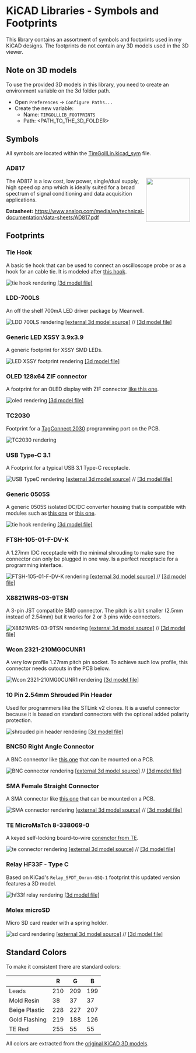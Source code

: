 # KiCAD Libraries - Symbols and Footprints

This library contains an assortment of symbols and footprints used in my KiCAD designs. The footprints do not contain any 3D models used in the 3D viewer.

## Note on 3D models

To use the provided 3D models in this library, you need to create an environment variable on the 3d folder path.

- Open `Preferences` -> `Configure Paths...`
- Create the new variable:
  - Name: `TIMGOLLLIB_FOOTPRINTS`
  - Path: <PATH_TO_THE_3D_FOLDER>

## Symbols

All symbols are located within the [TimGollLin.kicad_sym](./TimGollLib.kicad_sym) file.

### AD817

<img src="assets/AD817.svg" align="right" height="120px">

The AD817 is a low cost, low power, single/dual supply, high speed op amp which is ideally suited for a broad spectrum of signal conditioning and data acquisition applications.

**Datasheet:** https://www.analog.com/media/en/technical-documentation/data-sheets/AD817.pdf

## Footprints

### Tie Hook

A basic tie hook that can be used to connect an oscilloscope probe or as a hook for an cable tie. It is modeled after [this hook](https://jlcpcb.com/partdetail/Ronghe-RH5019/C5199800).

![tie hook rendering](assets/tie-hook.png)
[[3d model file]](3d_model_source/tie-hook.FCStd)

### LDD-700LS

An off the shelf 700mA LED driver package by Meanwell.

![LDD 700LS rendering](assets/ldd-700ls.png)
[[external 3d model source]](https://ms.componentsearchengine.com/detail.html?searchString=LDD-700LS&manuf=Mean%20Well&country=GB&language=en&source=1) // [[3d model file]](3d_model_source/LDD-700LS.FCStd)

### Generic LED XSSY 3.9x3.9

A generic footprint for XSSY SMD LEDs.

![LED XSSY footprint rendering](assets/LED_XSSY_3.9x3.9.png)
[[3d model file]](3d_model_source/XSSY_3.9x3.9.FCStd)

### OLED 128x64 ZIF connector

A footprint for an OLED display with ZIF connector [like this one](https://www.buydisplay.com/blue-128x64-0-96-inch-oled-display-top-contact-connector-fpc-ssd1306).

![oled rendering](assets/oled_128x64_zif.png)
[[3d model file]](3d_model_source/128x64_oled_display_1.6mm.FCStd)

### TC2030

Footprint for a [TagConnect 2030](https://www.tag-connect.com/product/tc2030-ctx-stdc14-for-use-with-stm32-processors-with-stlink-v3) programming port on the PCB.

![TC2030 rendering](assets/tc2030.png)

### USB Type-C 3.1

A Footprint for a typical USB 3.1 Type-C receptacle.

![USB TypeC rendering](assets/USB-TypeC-3.1-SMD.png)
[[external 3d model source]](https://grabcad.com/library/usb-type-c-smd-12pin-smd-1) // [[3d model file]](3d_model_source/USB_type_C_smd_12ps038.FCStd)

### Generic 0505S

A generic 0505S isolated DC/DC converter housing that is compatible with modules such as [this one](https://www.lcsc.com/product-detail/Power-Modules_JETEKPS-IF0505S-2W_C5198685.html) or [this one](https://www.tracopower.com/de/deu/model/tmv-0505s).

![tie hook rendering](assets/generic_0505S.png)
[[3d model file]](3d_model_source/Generic_0505S.FCStd)

### FTSH-105-01-F-DV-K

A 1.27mm IDC receptacle with the minimal shrouding to make sure the connector can only be plugged in one way. Is a perfect receptacle for a programming interface.

![FTSH-105-01-F-DV-K rendering](assets/FTSH-105-01-F-DV-K.png)
[[external 3d model source]](https://www.samtec.com/de/products/ftsh-105-01-l-dv-k) // [[3d model file]](3d_model_source/FTSH-105-01-F-DV-K.FCStd)

### X8821WRS-03-9TSN

A 3-pin JST compatible SMD connector. The pitch is a bit smaller (2.5mm instead of 2.54mm) but it works for 2 or 3 pins wide connectors.

![X8821WRS-03-9TSN rendering](assets/X8821WRS-03-9TSN.png)
[[external 3d model source]](https://www.helloxkb.com/Home/Goods/goodsInfo/id/8209/canmes_three/1) // [[3d model file]](3d_model_source/X8821WRS-03-9TSN.FCStd)

### Wcon 2321-210MG0CUNR1

A very low profile 1.27mm pitch pin socket. To achieve such low profile, this connector needs cutouts in the PCB below.

![Wcon 2321-210MG0CUNR1 rendering](assets/Wcon_2321-210MG0CUNR1.png)
[[3d model file]](3d_model_source/Wcon_2321-210MG0CUNR1.FCStd)

### 10 Pin 2.54mm Shrouded Pin Header

Used for programmers like the STLink v2 clones. It is a useful connector because it is based on standard connectors with the optional added polarity protection.

![shrouded pin header rendering](assets/shrouded_pin_header_x10.png)
[[3d model file]](3d_model_source/pinheader_shrouded_10.FCStd)

### BNC50 Right Angle Connector

A BNC connector like [this one](https://www.lcsc.com/product-detail/RF-Connectors-Coaxial-Connectors_dosinconn-DOSIN-801-0050_C521210.html) that can be mounted on a PCB.

![BNC connector rendering](assets/BNC_50_right_angle_connector.png)
[[external 3d model source]](https://www.traceparts.com/de/product/allied-electronics-automation-te-connectivity-right-angle-50o-through-hole-bnc-connector-jack-solder-termination-nickel?CatalogPath=TRACEPARTS%3ATP10016001003005&Product=10-11012018-142936&PartNumber=5-1634513-1) // [[3d model file]](3d_model_source/BNC_50_right_angle_connector.FCStd)

### SMA Female Straight Connector

A SMA connector like [this one](https://www.lcsc.com/product-detail/RF-Connectors-Coaxial-Connectors_BAT-WIRELESS-BWSMA-KE-Z001_C496549.html) that can be mounted on a PCB.

![SMA connector rendering](assets/SMA_female_straight.png)
[[external 3d model source]](https://www.traceparts.com/de/product/rs-components-sma-smajack-gerade-50o-lotenanschluss-leiterplattenmontage?CatalogPath=TRACEPARTS%3ATP10016001003017&Product=10-08112019-128027&PartNumber=73251-3140) // [[3d model file]](3d_model_source/SMA_female_straight_pcb.FCStd)

### TE MicroMaTch 8-338069-0

A keyed self-locking board-to-wire [conenctor from TE](https://www.lcsc.com/product-detail/Wire-To-Board-Wire-To-Wire-Connector_TE-Connectivity-8-338069-0_C306129.html).

![te connector rendering](assets/TE_MicroMaTch_8-338069-0.png)
[[external 3d model source]](https://www.te.com/de/product-8-338069-0.html) // [[3d model file]](3d_model_source/TE_MicroMaTch_8-338069-0.FCStd)

### Relay HF33F - Type C

Based on KiCad's `Relay_SPDT_Omron-G5Q-1` footprint this updated version features a 3D model.

![hf33f relay rendering](assets/Relay_HF33F_C.png)
[[3d model file]](3d_model_source/Relay_HF33F_C.FCStd)

### Molex microSD

Micro SD card reader with a spring holder.

![sd card rendering](assets/mouser_microSD_1040310811.png)
[[external 3d model source]](https://www.mouser.de/ProductDetail/Molex/104031-0811?qs=udsGRKD4nA3Tvy7wqky%252BuA%3D%3D) // [[3d model file]](3d_model_source/mouser_microSD_1040310811.FCStd)

## Standard Colors

To make it consistent there are standard colors:

| | R | G | B |
|---|---|---|---|
| Leads | 210 | 209 | 199 |
| Mold Resin | 38 | 37 | 37 |
| Beige Plastic | 228 | 227 | 207 |
| Gold Flashing | 219 | 188 | 126 |
| TE Red | 255 | 55 | 55 |

All colors are extracted from the [original KiCAD 3D models](https://kicad.github.io/packages3d/).
